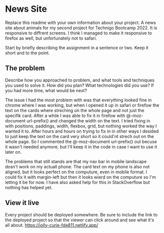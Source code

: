 # News Site

Replace this readme with your own information about your project. 
A news site about animals for my second project for Technigo Bootcamp 2022. 
It is responsive to diffrent screens. I think I managed to make it responsive to firefox as well, but unfortunately not to safari. 

Start by briefly describing the assignment in a sentence or two. Keep it short and to the point.

## The problem

Describe how you approached to problem, and what tools and techniques you used to solve it. How did you plan? What technologies did you use? If you had more time, what would be next?

The issue I had the most problem with was that everything looked fine in chrome where I was working, but when I opened it up in safari or firefow the text on the cards where streching on the whole page and not just the specifik card. After a while I was able to fix it in firefow with  @-moz-document url-prefix() and changed the width on the text. I tried fixing in with positions, paddings, width, flexbox, grid, but nothing worked the way I wanted it to. After hours and hours on trying to fix in in other ways I desided to just keep the text on the card very short so it could'nt strech out on the whole page. So I commented the  @-moz-document url-prefix() out becuse it wasn't needed anymore, but I'll keep it in the code in case I want to use it later on. 

The problems that still stands are that my nav bar in mobile landscape dosn't work on my actuall phone. The card text on my phone is also not aligned, but it looks perfect on the computure, even in mobile format. I could fix it with margin-left but then it looks wierd on the computure so I'm letting it be for now. I have also asked help for this in StackOverflow but nothing has helped yet. 

## View it live
Every project should be deployed somewhere. Be sure to include the link to the deployed project so that the viewer can click around and see what it's all about.
https://jolly-curie-fde811.netlify.app/
